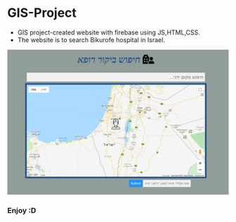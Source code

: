 # GIS-Project
- GIS project-created website with firebase using JS,HTML,CSS.
- The website is to search Bikurofe hospital in Israel.

![](Image.jpg)

### Enjoy :D
